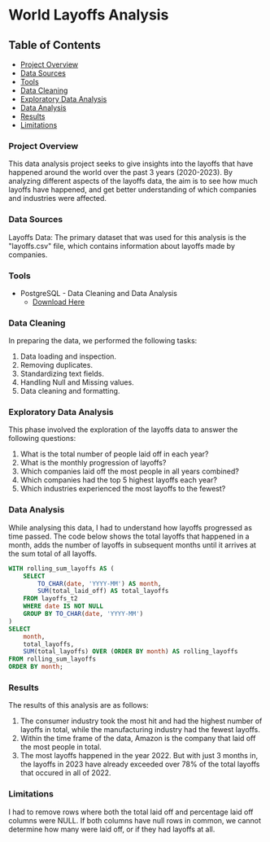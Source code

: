 # World Layoffs Analysis

## Table of Contents

- [Project Overview](#project-overview)
- [Data Sources](#data-sources)
- [Tools](#tools)
- [Data Cleaning](#data-cleaning)
- [Exploratory Data Analysis](#exploratory-data-analysis)
- [Data Analysis](#data-analysis)
- [Results](#results)
- [Limitations](#limitations)

  
### Project Overview

This data analysis project seeks to give insights into the layoffs that have happened around the world over the past 3 years (2020-2023). By analyzing different aspects of the layoffs data, the aim is to see how much layoffs have happened, and get better understanding of which companies and industries were affected.

### Data Sources

Layoffs Data: The primary dataset that was used for this analysis is the "layoffs.csv" file, which contains information about layoffs made by companies.


### Tools

- PostgreSQL - Data Cleaning and Data Analysis
   - [Download Here](https://postgresql.org)


### Data Cleaning

In preparing the data, we performed the following tasks:
1. Data loading and inspection.
2. Removing duplicates.
3. Standardizing text fields.
4. Handling Null and Missing values.
5. Data cleaning and formatting.

### Exploratory Data Analysis

This phase involved the exploration of the layoffs data to answer the following questions:

1. What is the total number of people laid off in each year?
2. What is the monthly progression of layoffs?
3. Which companies laid off the most people in all years combined?
4. Which companies had the top 5 highest layoffs each year?
5. Which industries experienced the most layoffs to the fewest?

### Data Analysis

While analysing this data, I had to understand how layoffs progressed as time passed. The code below shows the total layoffs that happened in a month, adds the number of layoffs in subsequent months until it arrives at the sum total of all layoffs.

```SQL
WITH rolling_sum_layoffs AS (
    SELECT
        TO_CHAR(date, 'YYYY-MM') AS month,
        SUM(total_laid_off) AS total_layoffs
    FROM layoffs_t2
    WHERE date IS NOT NULL
    GROUP BY TO_CHAR(date, 'YYYY-MM')
)
SELECT
    month,
    total_layoffs,
    SUM(total_layoffs) OVER (ORDER BY month) AS rolling_layoffs
FROM rolling_sum_layoffs
ORDER BY month;
```

### Results

The results of this analysis are as follows:
1. The consumer industry took the most hit and had the highest number of layoffs in total, while the manufacturing industry had the fewest layoffs.
2. Within the time frame of the data, Amazon is the company that laid off the most people in total.
3. The most layoffs happened in the year 2022. But with just 3 months in, the layoffs in 2023 have already exceeded over 78% of the total layoffs that occured in all of 2022.


### Limitations

I had to remove rows where both the total laid off and percentage laid off columns were NULL. If both columns have null rows in common, we cannot determine how many were laid off, or if they had layoffs at all.


   










